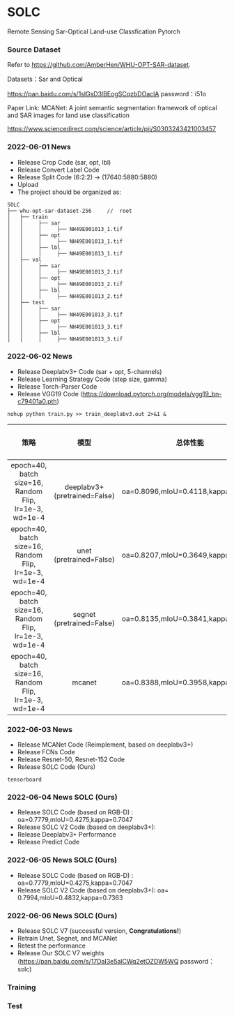 # SOLC
Remote Sensing Sar-Optical Land-use Classfication Pytorch 

### Source Dataset

Refer to https://github.com/AmberHen/WHU-OPT-SAR-dataset.

Datasets：Sar and Optical

https://pan.baidu.com/s/1sIGsD3lBEogSCqzbDOaclA password：i51o

Paper Link: MCANet: A joint semantic segmentation framework of optical and SAR images for land use classification

https://www.sciencedirect.com/science/article/pii/S0303243421003457

### 2022-06-01 News
- Release Crop Code (sar, opt, lbl)
- Release Convert Label Code 
- Release Split Code (6:2:2) -> (17640:5880:5880)
- Upload
- The project should be organized as:
```text
SOLC
├── whu-opt-sar-dataset-256     //  root
│   ├── train
│   │     ├── sar
│   │     │     ├── NH49E001013_1.tif
│   │     ├── opt
│   │     │     ├── NH49E001013_1.tif
│   │     ├── lbl
│   │     │     ├── NH49E001013_1.tif
│   ├── val
│   │     ├── sar
│   │     │     ├── NH49E001013_2.tif
│   │     ├── opt
│   │     │     ├── NH49E001013_2.tif
│   │     ├── lbl
│   │     │     ├── NH49E001013_2.tif
│   ├── test
│   │     ├── sar
│   │     │     ├── NH49E001013_3.tif
│   │     ├── opt
│   │     │     ├── NH49E001013_3.tif
│   │     ├── lbl
│   │     │     ├── NH49E001013_3.tif
```
### 2022-06-02 News

- Release Deeplabv3+ Code (sar + opt, 5-channels)
- Release Learning Strategy Code (step size, gamma)
- Release Torch-Parser Code
- Release VGG19 Code (https://download.pytorch.org/models/vgg19_bn-c79401a0.pth)

```text
nohup python train.py >> train_deeplabv3.out 2>&1 &
```

|                             策略                             |             模型              | 总体性能 |  各类别    |
| :----------------------------------------------------------: | :---------------------------: | :--: | ---- |
| epoch=40, batch size=16, <br />Random Flip, lr=1e-3, wd=1e-4 | deeplabv3+ (pretrained=False) |  oa=0.8096,mIoU=0.4118,kappa=0.7261    |      |
| epoch=40, batch size=16, <br />Random Flip, lr=1e-3, wd=1e-4 | unet (pretrained=False)       |  oa=0.8207,mIoU=0.3649,kappa=0.7278    |      |                
| epoch=40, batch size=16, <br />Random Flip, lr=1e-3, wd=1e-4 | segnet (pretrained=False)     |  oa=0.8135,mIoU=0.3841,kappa=0.7159    |      |   
| epoch=40, batch size=16, <br />Random Flip, lr=1e-3, wd=1e-4 | mcanet                        |  oa=0.8388,mIoU=0.3958,kappa=0.7520    |      |        

### 2022-06-03 News
- Release MCANet Code (Reimplement, based on deeplabv3+)
- Release FCNs Code 
- Release Resnet-50, Resnet-152 Code 
- Release SOLC Code (Ours) 
```text
tensorboard 
```

### 2022-06-04 News SOLC (Ours)
- Release SOLC Code (based on RGB-D) : oa=0.7779,mIoU=0.4275,kappa=0.7047
- Release SOLC V2 Code (based on deeplabv3+): 
- Release Deeplabv3+ Performance
- Release Predict Code
         
 
### 2022-06-05 News SOLC (Ours)
- Release SOLC Code (based on RGB-D) : oa=0.7779,mIoU=0.4275,kappa=0.7047
- Release SOLC V2 Code (based on deeplabv3+): oa= 0.7994,mIoU=0.4832,kappa=0.7363


### 2022-06-06 News SOLC (Ours)
- Release SOLC V7 (successful version, **Congratulations!**)
- Retrain Unet, Segnet, and MCANet
- Retest the performance
- Release Our SOLC V7 weights (https://pan.baidu.com/s/17DaI3e5alCWq2etOZDW5WQ password：solc)

### Training

### Test


